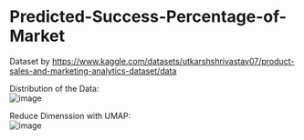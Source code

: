 # Predicted-Success-Percentage-of-Market
Dataset by https://www.kaggle.com/datasets/utkarshshrivastav07/product-sales-and-marketing-analytics-dataset/data

Distribution of the Data: </br>
![image](https://github.com/user-attachments/assets/574e8751-077d-4502-a236-8bfd8d135ab2)

Reduce Dimenssion with UMAP: </br>
![image](https://github.com/user-attachments/assets/8f822c64-a33b-4c48-a575-ac28d6023721)
